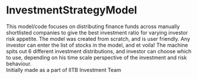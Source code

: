 # InvestmentStrategyModel
This model/code focuses on distributing finance funds across manually shortlisted companies to give the best investment ratio for varying investor risk appetite. 
The model was created from scratch, and is user friendly. Any investor can enter the list of stocks in the model, and et voila! The machine spits out 6 different investment distributions, and investor can choose which to use, depending on his time scale perspective of the investment and risk behaviour. 
<br>
Initially made as a part of IITB Investment Team

